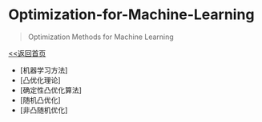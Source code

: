 # Optimization-for-Machine-Learning

> Optimization Methods for Machine Learning

[<<返回首页](index.md)

- [机器学习方法]
- [凸优化理论]
- [确定性凸优化算法]
- [随机凸优化]
- [非凸随机优化]